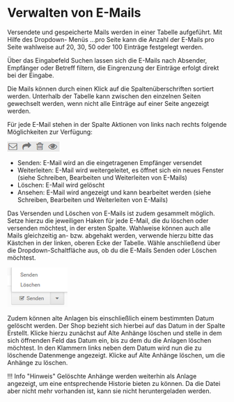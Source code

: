# Verwalten von E-Mails 

Versendete und gespeicherte Mails werden in einer Tabelle aufgeführt. Mit Hilfe des Dropdown- Menüs ...pro Seite kann die Anzahl der E-Mails pro Seite wahlweise auf 20, 30, 50 oder 100 Einträge festgelegt werden.

Über das Eingabefeld Suchen lassen sich die E-Mails nach Absender, Empfänger oder Betreff filtern, die Eingrenzung der Einträge erfolgt direkt bei der Eingabe.

Die Mails können durch einen Klick auf die Spaltenüberschriften sortiert werden. Unterhalb der Tabelle kann zwischen den einzelnen Seiten gewechselt werden, wenn nicht alle Einträge auf einer Seite angezeigt werden.

Für jede E-Mail stehen in der Spalte Aktionen von links nach rechts folgende Möglichkeiten zur Verfügung:

![](Bilder/Icons/EMailAktionen.PNG)

-   Senden: E-Mail wird an die eingetragenen Empfänger versendet
-   Weiterleiten: E-Mail wird weitergeleitet, es öffnet sich ein neues Fenster \(siehe Schreiben, Bearbeiten und Weiterleiten von E-Mails\)
-   Löschen: E-Mail wird gelöscht
-   Ansehen: E-Mail wird angezeigt und kann bearbeitet werden \(siehe Schreiben, Bearbeiten und Weiterleiten von E-Mails\)

Das Versenden und Löschen von E-Mails ist zudem gesammelt möglich. Setze hierzu die jeweiligen Haken für jede E-Mail, die du löschen oder versenden möchtest, in der ersten Spalte. Wahlweise können auch alle Mails gleichzeitig an- bzw. abgehakt werden, verwende hierzu bitte das Kästchen in der linken, oberen Ecke der Tabelle. Wähle anschließend über die Dropdown-Schaltfläche aus, ob du die E-Mails Senden oder Löschen möchtest.

![](Bilder/Abb174_SchaltflaecheSendenLoeschen.png "Schaltfläche Senden/Löschen")

Zudem können alte Anlagen bis einschließlich einem bestimmten Datum gelöscht werden. Der Shop bezieht sich hierbei auf das Datum in der Spalte Erstellt. Klicke hierzu zunächst auf Alte Anhänge löschen und stelle in dem sich öffnenden Feld das Datum ein, bis zu dem du die Anlagen löschen möchtest. In den Klammern links neben dem Datum wird nun die zu löschende Datenmenge angezeigt. Klicke auf Alte Anhänge löschen, um die Anhänge zu löschen.

!!! Info "Hinweis"
	 Gelöschte Anhänge werden weiterhin als Anlage angezeigt, um eine entsprechende Historie bieten zu können. Da die Datei aber nicht mehr vorhanden ist, kann sie nicht heruntergeladen werden.



